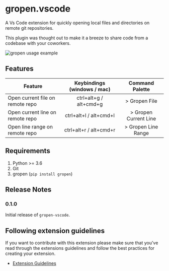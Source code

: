 # gropen.vscode

A Vs Code extension for quickly opening local files and directories on remote git repositories.

This plugin was thought out to make it a breeze to share code from a codebase with your coworkers.

![gropen usage example](https://github.com/tiagopog/gropen-vscode/blob/a5b7f0c3c293ba9990f35d3062fb835619a0d1ba/usage.gif?raw=true)

## Features

| Feature                          | Keybindings (windows / mac) | Command Palette       |
| -------------------------------- |:---------------------------:| :--------------------:|
| Open current file on remote repo | ctrl+alt+g / alt+cmd+g      | > Gropen File         |
| Open current line on remote repo | ctrl+alt+l / alt+cmd+l      | > Gropen Current Line |
| Open line range on remote repo   | ctrl+alt+r / alt+cmd+r      | > Gropen Line Range   |

## Requirements

1. Python >= 3.6
2. Git
3. gropen (`pip install gropen`)

## Release Notes

### 0.1.0

Initial release of `gropen-vscode`.

## Following extension guidelines

If you want to contribute with this extension please make sure that you've read through the extensions guidelines
and follow the best practices for creating your extension.

* [Extension Guidelines](https://code.visualstudio.com/api/references/extension-guidelines)
